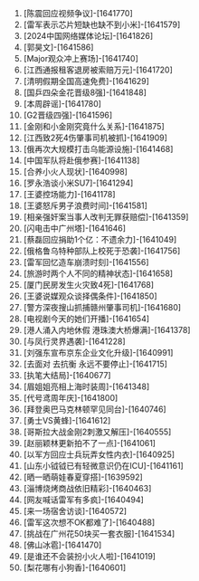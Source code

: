 
1. [陈震回应视频争议]-[1641770]
1. [雷军表示芯片短缺也缺不到小米]-[1641579]
1. [2024中国网络媒体论坛]-[1641826]
1. [郭昊文]-[1641586]
1. [Major观众冲上赛场]-[1641740]
1. [江西通报租客退房被索赔万元]-[1641720]
1. [清明假期全国高速免费]-[1641629]
1. [国乒四朵金花晋级8强]-[1641848]
1. [本周辟谣]-[1641780]
1. [G2晋级四强]-[1641596]
1. [金刚和小金刚究竟什么关系]-[1641875]
1. [江西致2死4伤肇事司机被抓]-[1641909]
1. [俄再次大规模打击乌能源设施]-[1641468]
1. [中国军队将赴俄参赛]-[1641138]
1. [合养小火人现状]-[1640998]
1. [罗永浩谈小米SU7]-[1641294]
1. [王婆控场能力]-[1641178]
1. [王婆怒斥男子浪费时间]-[1641581]
1. [相亲强奸案当事人改判无罪获赔偿]-[1641359]
1. [闪电击中广州塔]-[1641646]
1. [蔡磊回应捐助1个亿：不遗余力]-[1641049]
1. [俄格鲁乌特种部队上校死于恐袭]-[1641756]
1. [雷军回忆造车崩溃时刻]-[1641556]
1. [旅游时两个人不同的精神状态]-[1641658]
1. [厦门民房发生火灾致4死]-[1641768]
1. [王婆说媒观众谈择偶条件]-[1641850]
1. [警方深夜搜山抓捕赣州肇事司机]-[1641680]
1. [电视剧今天的她们开播]-[1641654]
1. [港人涌入内地休假 港珠澳大桥爆满]-[1641378]
1. [与凤行灵界遇袭]-[1641228]
1. [刘强东宣布京东企业文化升级]-[1640991]
1. [去面对 去抗衡 永远不要停止]-[1641715]
1. [执笔大结局]-[1640677]
1. [眉姐姐亮相上海时装周]-[1641348]
1. [代号鸢周年庆]-[1641800]
1. [拜登奥巴马克林顿罕见同台]-[1640746]
1. [勇士VS黄蜂]-[1641612]
1. [哥斯拉大战金刚2刺激又解压]-[1640555]
1. [赵丽颖林更新拍不了一点]-[1641061]
1. [以军方回应士兵玩弄女性内衣]-[1640925]
1. [山东小钺钺已有轻微意识仍在ICU]-[1641161]
1. [晒一晒萌娃春夏穿搭]-[1639592]
1. [淄博烧烤商战依旧精彩]-[1640463]
1. [网友喊话雷军有多疯]-[1640494]
1. [来一场宿舍访谈]-[1640572]
1. [雷军这次想不OK都难了]-[1640488]
1. [挑战在广州花50块买一套衣服]-[1641534]
1. [佛山冰雹]-[1641470]
1. [是谁还不会装扮小火人啦]-[1641019]
1. [梨花哪有小狗香]-[1640601]